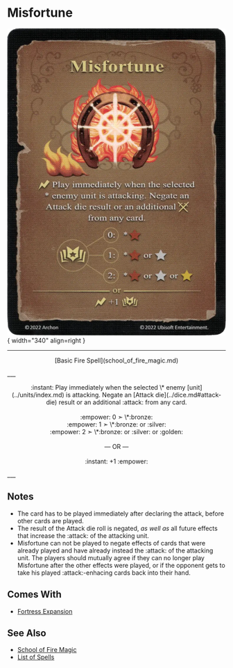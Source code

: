 # Misfortune

![Misfortune](../assets/spells-misfortune.webp){ width="340" align=right }

___
<p style="text-align: center;" markdown>[Basic Fire Spell](school_of_fire_magic.md)</p>
___
<p style="text-align: center;" markdown>:instant: Play immediately when the selected \* enemy [unit](../units/index.md) is attacking. Negate an [Attack die](../dice.md#attack-die) result or an additional :attack: from any card.<br><br>:empower: 0 ➣ \*:bronze:<br>:empower: 1 ➣ \*:bronze: or :silver:<br>:empower: 2 ➣ \*:bronze: or :silver: or :golden:<br><br>— OR —<br><br>:instant: +1 :empower:</p>
___


## Notes

- The card has to be played immediately after declaring the attack, before other cards are played.
- The result of the Attack die roll is negated, *as well as* all future effects that increase the :attack: of the attacking unit.
- Misfortune can not be played to negate effects of cards that were already played and have already instead the :attack: of the attacking unit. The players should mutually agree if they can no longer play Misfortune after the other effects were played, or if the opponent gets to take his played :attack:-enhacing cards back into their hand.


## Comes With

- [Fortress Expansion](../content/fortress_expansion.md)


## See Also

- [School of Fire Magic](school_of_fire_magic.md)
- [List of Spells](index.md)
